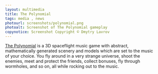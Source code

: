 ```yaml
---
layout: multimedia
title: The Polynomial
tags: media , news
photourl: screenshots/polynomial.png
photoalt: Screenshot of The Polynomial gameplay
copynotice: Screenshot Copyright © Dmytry Lavrov
---
```


[The Polynomial](http://dmytry.com/games/) is a 3D spaceflight music
game with abstract, mathematically generated scenery and models which are set to
the music of your choice. You fly around in a very strange universe, shoot the
enemies, meet and protect the friends, collect bonuses, fly through wormholes,
and so on, all while rocking out to the music.
